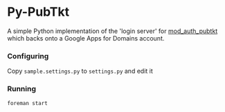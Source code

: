 # Py-PubTkt

A simple Python implementation of the 'login server' for [mod_auth_pubtkt](https://neon1.net/mod_auth_pubtkt/)
which backs onto a Google Apps for Domains account.

### Configuring

Copy `sample.settings.py` to `settings.py` and edit it

### Running

    foreman start
